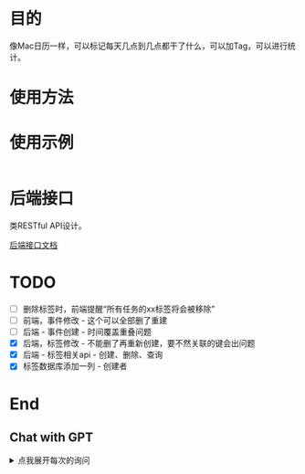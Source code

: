 <!--
 * @Author: LetMeFly
 * @Date: 2024-12-15 16:10:07
 * @LastEditors: LetMeFly.xyz
 * @LastEditTime: 2024-12-24 10:28:55
-->
# 目的

像Mac日历一样，可以标记每天几点到几点都干了什么，可以加Tag，可以进行统计。

# 使用方法



# 使用示例

```

```

# 后端接口

类RESTful API设计。

[后端接口文档](back/README.md)

# TODO

- [ ] 删除标签时，前端提醒“所有任务的xx标签将会被移除”
- [ ] 前端，事件修改 - 这个可以全部删了重建
- [ ] 后端 - 事件创建 - 时间覆盖重叠问题
- [x] 后端，标签修改 - 不能删了再重新创建，要不然关联的键会出问题
- [x] 后端 - 标签相关api - 创建、删除、查询
- [x] 标签数据库添加一列 - 创建者

# End

## Chat with GPT

<details><summary>点我展开每次的询问</summary>

你了解Mac日历吗

<hr/>

如果我想让ChatGPT帮我使用cloudflare workers创建一个类似Mac日历的应用，我应该怎么告诉它，以使得它能一步一步完成整个项目？

<hr/>

"我需要帮助使用Cloudflare Workers构建一个日历应用（类似Mac日历），支持以下功能：

+ 后端通过Cloudflare Workers实现事件的创建、获取、删除功能，并使用Cloudflare KV存储数据。
+ 前端使用HTML、CSS和JavaScript来显示日历，并支持用户创建、查看、编辑事件。这些前端的文件也是由同一个Cloudflare workers项目返回的。
+ 支持设置事件提醒，并通过浏览器通知提醒用户。
+ 提供API接口：POST /events（创建事件），GET /events（获取事件列表），DELETE /events/{id}（删除事件）。"
+ 支持对事件加Tag，支持分类汇总功能。

完成这个项目需要较大的工作量，请你分步骤逐步完成。

<hr/>

现在我创建好了cloudflare应用，并成功显示了Hello, Cloudflare Workers!

下一步我想编写代码，使得cloudflare返回html页面。

<hr/>

这个页面能够由js读取HTML来实现吗？我不知道cloudflare workers是否允许这么做

<hr/>

我希望将HTML和JavaScript分开，我应该如何部署静态文件？可以在一个项目中实现吗

<hr/>

对于前端页面进行如下修改：

+ 设置默认语言为中文
+ 在head部分引入js：https://letmefly.xyz/Links/Common.js
+ 缩进为4个空格（js文件也是如此）

<hr/>

前端显示成功！请继续

<hr/>

介绍http delete，说明其传参方式

能否像post和get一样传参，而不是通过url的子路径传参

<hr/>

现在我决定不使用KV来存储数据，而是使用D1数据库存储数据。

<hr/>

我在绑定D1数据库的时候，出现了以下报错：

D1 bindings require module-format workers. https://developers.cloudflare.com/workers/reference/migrate-to-module-workers/

<hr/>

TOML写注释

<hr/>

```
name = "api"
type = "module"  # 绑定D1数据库的Workers要求必须为模块格式而不能是脚本格式
compatibility_date = "2024-12-09"
main = "main.js"

d1_databases = [
  { binding = "api", database_id = "40bf17b1-b598-4ad2-aad0-860f2b282cee" }
]
```

报错：

```

 ⛅️ wrangler 3.93.0 (update available 3.95.0)
-------------------------------------------------------

▲ [WARNING] Processing wrangler.toml configuration:

    - 😶 Ignored: "type":
      Most common features now work out of the box with wrangler, including modules, jsx,
  typescript, etc. If you need anything more, use a custom build.


▲ [WARNING] You are about to publish a Workers Service that was last published via the Cloudflare Dashboard.

  Edits that have been made via the dashboard will be overridden by your local code and config.


√ Would you like to continue? ... yes
Total Upload: 5.56 KiB / gzip: 1.92 KiB
Your worker has access to the following bindings:
- D1 Databases:
  - api: 40bf17b1-b598-4ad2-aad0-860f2b282cee

X [ERROR] A request to the Cloudflare API (/accounts/870d2550dd021f035ec8dd56e29f7472/workers/scripts/api) failed.

  D1 bindings require module-format workers.
  https://developers.cloudflare.com/workers/reference/migrate-to-module-workers/ [code: 10021]

  If you think this is a bug, please open an issue at:
  https://github.com/cloudflare/workers-sdk/issues/new/choose
```

<hr/>

我有一个D1数据库：

```sql
CREATE TABLE Users (
    userid INTEGER PRIMARY KEY AUTOINCREMENT, 
    username VARCHAR(255) UNIQUE NOT NULL, 
    password VARCHAR(255) NOT NULL
);

CREATE TABLE User_LoginInfo (
    login_id INTEGER PRIMARY KEY AUTOINCREMENT,
    userid INTEGER NOT NULL,
    loginTime DATETIME NOT NULL,
    loginIp VARCHAR(50),
    passKey VARCHAR(255) NOT NULL,
    FOREIGN KEY (userid) REFERENCES Users(userid)
);
```

我要依据cookie中的passKey去User_LoginInfo中获取userid以便得知是哪个用户创建的任务。

用户只能操作自己创建的任务。

请你对其进行修改。

<hr/>

使用JS往当前域名下创建一个永不过期的cookie，名为passKey，值为123

<hr/>

我想要的主要是日历效果，主要是想记录今天已经完成的一件事情。

<hr/>

我想要的主要是日历效果，主要是想记录今天已经完成的一件事情。

请你不要着急，记住我所提出的所有要求，一步一步来完成。

下面首先设计并创建数据库。

<hr/>

我想要的主要是日历效果，主要是想记录今天已经完成的一件事情。例如我今天学了20分钟Java，我就可以在网页上记录一下，以便后续统计。

请你不要着急，记住我所提出的所有要求，一步一步来完成。

下面首先设计并创建数据库。

我已经创建了Users表、User_LoginInfo表，接下来准备创建Calendar_Tasks表和Calendar_Tags表。

Calendar_Tags表中包含：tagId、tagName、tagColor(十六进制的RGB值)

Calendar_Tasks表中包含：taskId、title、description、startTime(任务开始时间)、during(任务持续时长)、tagId、userid等。

<hr/>

很棒，接下来开始写后端的事件创建、新增、删除函数。

<hr/>

我有一个TagId数据表，现在要设计一个Tasks数据表。

一个Task可以对应多个TagId，Task中还会包含其他信息如taskId、description等。

我应该怎么设计Task表格？

<hr/>

解释这段sql代码

<hr/>

还有一种办法是在Task表中添加一个tags键。

两种解决方案哪个更合适？

<hr/>

我决定使用TaskTag表这种方式。

我有没有必要创建一个taskTag_Id这个键？

<hr/>

我想要的主要是日历效果，主要是想记录今天已经完成的一件事情。例如我今天学了20分钟Java，我就可以在网页上记录一下，以便后续统计。

请你不要着急，记住我所提出的所有要求，一步一步来完成。

下面首先设计并创建数据库。

我已经创建了Users表、User_LoginInfo表，接下来准备创建Calendar_Tasks表、Calendar_Tags表和Calendar_TaskTag表。

Calendar_Tags表中包含：tagId、tagName、tagColor(十六进制的RGB值)

Calendar_Tasks表中包含：taskId、title、description、startTime(任务开始时间)、during(任务持续时长)、userid等。

Calendar_TaskTag表中包含：taskId、TagId。一个任务可能对应着多个标签。

<hr/>

很棒，接下来开始写后端的事件创建、新增、删除函数。

<hr/>

重写一下添加标签的这段代码，每个标签插入一次是不是太低效了？

<hr/>

删除任务的时候，能否直接`DELETE FROM Calendar_Tasks WHERE taskId = ? AND userid = ?;`？

这样在userid和taskid不匹配的时候就会删除失败。

如果是这样，我又应该如何判断是否删除失败了？

<hr/>

现在我写完了后端的 查询、修改、删除 任务的函数，我想先写一个Python脚本模拟发包分别测试一下。

<hr/>

介绍HTTP DELETE

<hr/>

它可以将数据保留在请求体当中吗

<hr/>

```
...
```

现在我写完了后端的 查询、修改、删除 任务的函数，我想先写一个Python脚本模拟发包分别测试一下。

你不需要修改我写的函数，你只需要写一个使用python requests库的脚本，以便我可以运行测试。

<hr/>

```
...
```

现在我写完了后端的 查询、修改、删除 任务的函数，我想先写一个Python脚本模拟发包分别测试一下。

虽然deleteEvent函数可能不是很合适，但是你暂时不需要修改或继续完善它。

你的任务是：写一个python脚本，以便我可以用来测试这三个后端api。

<hr/>

不，现在你不需要修改我的代码

我需要修改代码的时候我会告诉你的。

你只需要完成一件事情，明白吗？

就是写一个python脚本，向后端发送模拟数据包，以便能测试这三个api是否可以正常工作。

<hr/>

```
...
```

现在我写完了后端的 查询、修改、删除 任务的函数，我想先写一个Python脚本模拟发包分别测试一下。

虽然deleteEvent函数可能不是很合适，但是你暂时不需要修改或继续完善它。

你的任务是：写一个python脚本，以便我可以用来测试这三个后端api。

请注意，现在你不需要修改我的代码

我需要修改代码的时候我会告诉你的。

你只需要完成一件事情，明白吗？

就是写一个python脚本，向后端发送模拟数据包，以便能测试这三个api是否可以正常工作。

我不希望继续处理事件删除的功能，你可以理解我这个功能已经完成了。

现在你不要帮我完善其中的删除任务功能，你要做的是写python代码。

<hr/>

我不希望在URL中确定DELETE函数的taskID，我就要不规范地在请求体中传递taskID这个参数。

本次回复中，你只能返回python代码，用python的requests库发送模拟请求，测试后端的三个api

<hr/>

cloudfalre workers如何读取绑定的D1数据库

<hr/>

我绑定的数据库名为CALENDAR_DB，但是缺报错`X [ERROR] Error fetching user ID: ReferenceError: CALENDAR_DB is not defined`

<hr/>

是不是因为我没有初始化本地数据库

<hr/>

我想直接应用生产环境的数据库。
请问我在本地都需要进行哪些操作

<hr/>

wrangler deploy后，线上环境可以正常执行了。

但是wrangler dev后，本地环境报错没有数据表。

<hr/>

配置了`preview_database_id = "40bf17b1-b598-4ad2-aad0-860f2b282cee"`后:

```
wrangler.toml changed...
Your worker has access to the following bindings:
- D1 Databases:
  - CALENDAR_DB: 40bf17b1-b598-4ad2-aad0-860f2b282cee, Preview: (40bf17b1-b598-4ad2-aad0-860f2b282cee) (local)
⎔ Reloading local server...
```

为什么Preview后面会显示一个(local)？

并且我访问`localhost:8787/`还是报错：

```
[wrangler:err] Error: D1_ERROR: no such table: Calendar_Tasks: SQLITE_ERROR
    at D1DatabaseSessionAlwaysPrimary._sendOrThrow (cloudflare-internal:d1-api:129:19)
    at async D1PreparedStatement.all (cloudflare-internal:d1-api:311:46)
    at async Object.fetch (file:///F:/OtherApps/Program/Git/Store/Store20_LeetCode/api/main.js:24:20)
    at async jsonError (file:///F:/OtherApps/Program/Node/node-v16.13.1-win-x64/node_modules/wrangler/templates/middleware/middleware-miniflare3-json-error.ts:22:10)
    at async drainBody (file:///F:/OtherApps/Program/Node/node-v16.13.1-win-x64/node_modules/wrangler/templates/middleware/middleware-ensure-req-body-drained.ts:5:10)
[wrangler:err] Cause: Error: no such table: Calendar_Tasks: SQLITE_ERROR
    at D1DatabaseSessionAlwaysPrimary._sendOrThrow (cloudflare-internal:d1-api:130:24)
    at async D1PreparedStatement.all (cloudflare-internal:d1-api:311:46)
    at async Object.fetch (file:///F:/OtherApps/Program/Git/Store/Store20_LeetCode/api/main.js:24:20)
    at async jsonError (file:///F:/OtherApps/Program/Node/node-v16.13.1-win-x64/node_modules/wrangler/templates/middleware/middleware-miniflare3-json-error.ts:22:10)
    at async drainBody (file:///F:/OtherApps/Program/Node/node-v16.13.1-win-x64/node_modules/wrangler/templates/middleware/middleware-ensure-req-body-drained.ts:5:10)
[wrangler:inf] GET /calendar/events 500 Internal Server Error (61ms)
```

<hr/>

如果我执行：

```
export async function getEvents(request, env) {
    const result = await env.CALENDAR_DB.prepare('SELECT * FROM Calendar_Tasks').all();
    return new Response(JSON.stringify(result.results), {
        headers: { 'Content-Type': 'application/json' },
    });
}
```

则能正常运行。

如果我执行：

```
async function test(CALENDAR_DB) {
    const result = await CALENDAR_DB.prepare('SELECT * FROM Calendar_Tasks').all();
    return new Response(JSON.stringify(result.results), {
        headers: { 'Content-Type': 'application/json' },
    });

}

export async function getEvents(request, env) {
    const CALENDAR_DB = env.CALENDAR_DB;
    return await getUserIdFromPassKey(CLANDER_DB);
}
```

就会报错：`X [ERROR] Uncaught (in promise) ReferenceError: CLANDER_DB is not defined`

<hr/>

```
export function getCookie(request, name) {
    const cookieHeader = request.headers.get("Cookie")
    const cookies = cookieHeader ? cookieHeader.split(';') : []
    for (let cookie of cookies) {
        const [key, value] = cookie.trim().split('=')
        console.log(key, value);
        console.log(`key = ${key}, name = ${name}, key === name: ${key === name}`)
        if (key === name) {
            return value
        }
    }
    return null
}
```

运行结果：

```
passKey 2156456454
key = passKey, name = passkey, key === name: false
```

<hr/>

```
const insertTaskQuery = `
    INSERT INTO Calendar_Tasks (title, description, startTime, during, userid)
    VALUES (?, ?, ?, ?, ?);
`;
const taskValues = [title, description, startTime, during, userid];
const taskResult = await CALENDAR_DB.prepare(insertTaskQuery).bind(...taskValues).run();
```

执行完这行insert语句后，如何知道我insert的那一行的自增id？

能否从taskResult中获得？

<hr/>

我使用的是cloudflare的D1数据库，我应该如何获取？

已知：我的自增id是taskId

<hr/>

```
const insertTaskQuery = `
    INSERT INTO Calendar_Tasks (title, description, startTime, during, userid)
    VALUES (?, ?, ?, ?, ?);
`;
const taskValues = [title, description, startTime, during, userid];
const taskResult = await CALENDAR_DB.prepare(insertTaskQuery).bind(...taskValues).run();
console.log(taskResult);
const taskId = taskResult.lastInsertRowid;
console.log("Inserted taskId:", taskId);
```

运行结果：

```
Object {
  success: true,
  meta: Object,
  results: Array(0)
}
Inserted taskId: undefined
```

<hr/>

数据表`Calendar_Tags`新增一列`creater`，其中`creater`是数据表`Users.userid`的外键。

<hr/>

fk_creater  是什么意思

<hr/>

如果我在创建数据表的时候直接指定这一列并设置外键，那么这个外键约束有名称吗

<hr/>

为什么报错了：

> ALTER TABLE Calendar_Tags ADD CONSTRAINT fk_creater FOREIGN KEY (creater) REFERENCES Users(userid) ON DELETE SET CASCADE;
near "CONSTRAINT": syntax error at offset 30: SQLITE_ERROR

<hr/>

我之前的数据表为：

```
CREATE TABLE Calendar_Tags (
    tagId INTEGER PRIMARY KEY AUTOINCREMENT,
    tagName VARCHAR(255) NOT NULL,
    tagColor VARCHAR(7) NOT NULL
);
```

<hr/>

我还有一个数据表：

```
CREATE TABLE Calendar_TaskTag (
    taskId INTEGER NOT NULL,
    tagId INTEGER NOT NULL,
    PRIMARY KEY (taskId, tagId),
    FOREIGN KEY (taskId) REFERENCES Calendar_Tasks(taskId),
    FOREIGN KEY (tagId) REFERENCES Calendar_Tags(tagId)
);
```

如果我删除数据表`Calendar_Tags`的话，数据表`Calendar_TaskTag`是否会出现问题？

<hr/>

创造者的英文单词怎么拼？

<hr/>

SQLite修改列名 Calendar_Tags.creater改为reator

<hr/>

我有一个SQLite表：

```
CREATE TABLE Calendar_TaskTag (
    taskId INTEGER NOT NULL,
    tagId INTEGER NOT NULL,
    PRIMARY KEY (taskId, tagId),
    FOREIGN KEY (taskId) REFERENCES Calendar_Tasks(taskId),
    FOREIGN KEY (tagId) REFERENCES Calendar_Tags(tagId)
);
```

我想将表修改为：

当tagId或taskId被删除时，自动删除这一行。

<hr/>

HTTP请求中，有GET、POST、DELETE等方法。

比如我想对一个标签进行操作，则可以通过GET获取标签，POST创建标签，DELETE删除标签。

如果我想修改标签，我应该使用什么新的请求方法？可否在不修改uri的前提下完成？

<hr/>

我想使用HTTP PUT方法修改一个标签的标签名，我应该怎么设计后端服务？

<hr/>

RESTful API 是什么

<hr/>
<hr/>
<hr/>
<hr/>
<hr/>
<hr/>
<hr/>

</details>